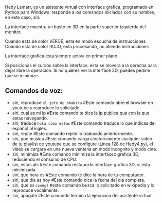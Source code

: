 Hedy Lamarr, es un asistente virtual con interface grafica, programado en Python para Windows.
responde a los comandos iniciados con su nombre, en este caso, siri.

La interface muestra un busto en 3D en la parte superior izquierda del monitor.

Cuando esta de color VERDE, esta en modo escucha de instrucciones
Cuando esta de color ROJO, esta procesando, no atiende instrucciones

La interface grafica esta siempre activa en primer plano.

Si posicionas el cursos sobre la interface, esta se movera a la derecha para dejar libre la operacion.
Si no quieres ver la interface 3D, puedes pedirle que se minimize.

## Comandos de voz:
  - siri, reproduce `el jefe de shakira` #Este comando abre el browser en youtube y reproduce lo solicitado.
  - siri, cual es mi ip #Este comando te dice la ip publica que con la que estas navegando.
  - siri, traduce `hola como estas` #Este comando traduce lo que indicas del español al ingles.
  - siri, repite #Este comando repite lo traducido anteriormente.
  - siri, pon musica #Este comando carga aleatoriamente cualquier video de tu playlist de youtube que se configure (Linea 128 de Hedy4.py),
                    el video se cargara en una nueva ventana en modo incognito y modo cine.
  - siri, minimiza #Este comando minimiza la interfacec grafica 3D, reduciendo el consumo de CPU.
  - siri, estas ahi #Este comando restaura la interface grafica 3D, si esta minimizada.
  - siri, que hora es #Este comando te dice la hora de tu computador.
  - siri, que dia es hoy #Este comando dice la fecha del dia completa.
  - siri, que es `opengl` #este comando busca lo solicitado en wikipedia y lo reproduce vocalmente.
  - siri, apagate #Este comando termina la ejecucion del asistente virtual.
  
